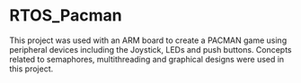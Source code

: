 # RTOS_Pacman

This project was used with an ARM board to create a PACMAN game using peripheral devices including the Joystick, LEDs and push buttons.
Concepts related to semaphores, multithreading and graphical designs were used in this project.
